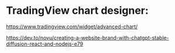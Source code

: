 # TradingView chart designer:
https://www.tradingview.com/widget/advanced-chart/

https://dev.to/novu/creating-a-website-brand-with-chatgpt-stable-diffusion-react-and-nodejs-e79